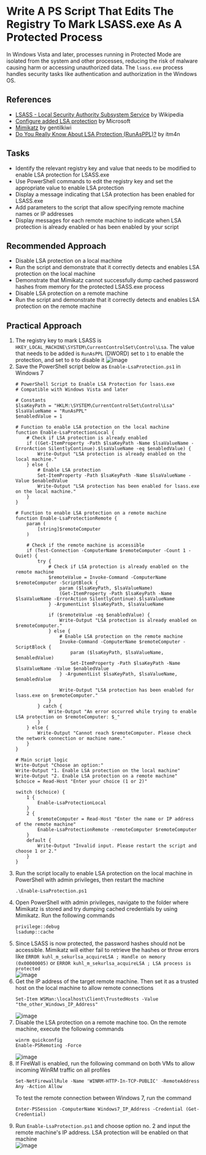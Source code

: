 # Write A PS Script That Edits The Registry To Mark LSASS.exe As A Protected Process
In Windows Vista and later, processes running in Protected Mode are isolated from the system and other processes, reducing the risk of malware causing harm or accessing unauthorized data. The `lsass.exe` process handles security tasks like authentication and authorization in the Windows OS.

## References
- [LSASS - Local Security Authority Subsystem Service](https://en.wikipedia.org/wiki/Local_Security_Authority_Subsystem_Service) by Wikipedia
- [Configure added LSA protection](https://learn.microsoft.com/en-us/windows-server/security/credentials-protection-and-management/configuring-additional-lsa-protection) by Microsoft
- [Mimikatz](https://github.com/gentilkiwi/mimikatz) by gentilkiwi
- [Do You Really Know About LSA Protection (RunAsPPL)?](https://itm4n.github.io/lsass-runasppl/) by itm4n


## Tasks
- Identify the relevant registry key and value that needs to be modified to enable LSA protection for LSASS.exe
- Use PowerShell commands to edit the registry key and set the appropriate value to enable LSA protection
- Display a message indicating that LSA protection has been enabled for LSASS.exe
- Add parameters to the script that allow specifying remote machine names or IP addresses
- Display messages for each remote machine to indicate when LSA protection is already enabled or has been enabled by your script


## Recommended Approach
- Disable LSA protection on a local machine
- Run the script and demonstrate that it correctly detects and enables LSA protection on the local machine
- Demonstrate that Mimikatz cannot successfully dump cached password hashes from memory for the protected LSASS.exe process
- Disable LSA protection on a remote machine
- Run the script and demonstrate that it correctly detects and enables LSA protection on the remote machine


## Practical Approach
1. The registry key to mark LSASS is `HKEY_LOCAL_MACHINE\SYSTEM\CurrentControlSet\Control\Lsa`. The value that needs to be added is `RunAsPPL` (DWORD) set to `1` to enable the protection, and set to `0` to disable it
   ![image](https://github.com/user-attachments/assets/9f4a548f-a9ed-4a15-969b-454c373d9da5)
2. Save the PowerShell script below as `Enable-LsaProtection.ps1` in Windows 7
   ```
   # PowerShell Script to Enable LSA Protection for lsass.exe
   # Compatible with Windows Vista and later
   
   # Constants
   $lsaKeyPath = "HKLM:\SYSTEM\CurrentControlSet\Control\Lsa"
   $lsaValueName = "RunAsPPL"
   $enabledValue = 1
   
   # Function to enable LSA protection on the local machine
   function Enable-LsaProtectionLocal {
       # Check if LSA protection is already enabled
       if ((Get-ItemProperty -Path $lsaKeyPath -Name $lsaValueName -ErrorAction SilentlyContinue).$lsaValueName -eq $enabledValue) {
           Write-Output "LSA protection is already enabled on the local machine."
       } else {
           # Enable LSA protection
           Set-ItemProperty -Path $lsaKeyPath -Name $lsaValueName -Value $enabledValue
           Write-Output "LSA protection has been enabled for lsass.exe on the local machine."
       }
   }
   
   # Function to enable LSA protection on a remote machine
   function Enable-LsaProtectionRemote {
       param (
           [string]$remoteComputer
       )
   
       # Check if the remote machine is accessible
       if (Test-Connection -ComputerName $remoteComputer -Count 1 -Quiet) {
           try {
               # Check if LSA protection is already enabled on the remote machine
               $remoteValue = Invoke-Command -ComputerName $remoteComputer -ScriptBlock {
                   param ($lsaKeyPath, $lsaValueName)
                   (Get-ItemProperty -Path $lsaKeyPath -Name $lsaValueName -ErrorAction SilentlyContinue).$lsaValueName
               } -ArgumentList $lsaKeyPath, $lsaValueName
   
               if ($remoteValue -eq $enabledValue) {
                   Write-Output "LSA protection is already enabled on $remoteComputer."
               } else {
                   # Enable LSA protection on the remote machine
                   Invoke-Command -ComputerName $remoteComputer -ScriptBlock {
                       param ($lsaKeyPath, $lsaValueName, $enabledValue)
                       Set-ItemProperty -Path $lsaKeyPath -Name $lsaValueName -Value $enabledValue
                   } -ArgumentList $lsaKeyPath, $lsaValueName, $enabledValue
   
                   Write-Output "LSA protection has been enabled for lsass.exe on $remoteComputer."
               }
           } catch {
               Write-Output "An error occurred while trying to enable LSA protection on $remoteComputer: $_"
           }
       } else {
           Write-Output "Cannot reach $remoteComputer. Please check the network connection or machine name."
       }
   }
   
   # Main script logic
   Write-Output "Choose an option:"
   Write-Output "1. Enable LSA protection on the local machine"
   Write-Output "2. Enable LSA protection on a remote machine"
   $choice = Read-Host "Enter your choice (1 or 2)"
   
   switch ($choice) {
       1 {
           Enable-LsaProtectionLocal
       }
       2 {
           $remoteComputer = Read-Host "Enter the name or IP address of the remote machine"
           Enable-LsaProtectionRemote -remoteComputer $remoteComputer
       }
       default {
           Write-Output "Invalid input. Please restart the script and choose 1 or 2."
       }
   }
   ```
3. Run the script locally to enable LSA protection on the local machine in PowerShell with admin privileges, then restart the machine
   ```
   .\Enable-LsaProtection.ps1
   ```
4. Open PowerShell with admin privileges, navigate to the folder where Mimikatz is stored and try dumping cached credentials by using Mimikatz. Run the following commands
   ```
   privilege::debug
   lsadump::cache
   ```
5. Since LSASS is now protected, the password hashes should not be accessible. Mimikatz will either fail to retrieve the hashes or throw errors like `ERROR kuhl_m_sekurlsa_acquireLSA ; Handle on memory (0x00000005)` or `ERROR kuhl_m_sekurlsa_acquireLSA ; LSA process is protected` <br/>
   ![image](https://github.com/user-attachments/assets/287ca268-1f79-4218-91c7-f5db30c991ed)
6. Get the IP address of the target remote machine. Then set it as a trusted host on the local machine to allow remote connections
   ```
   Set-Item WSMan:\localhost\Client\TrustedHosts -Value "the_other_Windows_IP_Address"
   ```
   ![image](https://github.com/user-attachments/assets/bd96b4a4-45b2-4b19-835d-ec988b734340)
7. Disable the LSA protection on a remote machine too. On the remote machine, execute the following commands
   ```
   winrm quickconfig
   Enable-PSRemoting -Force
   ```
   ![image](https://github.com/user-attachments/assets/42de2020-7539-4238-8ff9-a4b76edfee84)
8. If FireWall is enabled, run the following command on both VMs to allow incoming WinRM traffic on all profiles
   ```
   Set-NetFirewallRule -Name 'WINRM-HTTP-In-TCP-PUBLIC' -RemoteAddress Any -Action Allow
   ```
   To test the remote connection between Windows 7, run the command
   ```
   Enter-PSSession -ComputerName Windows7_IP_Address -Credential (Get-Credential)
   ```
9. Run `Enable-LsaProtection.ps1` and choose option no. 2 and input the remote machine's IP address. LSA protection will be enabled on that machine <br/> 
   ![image](https://github.com/user-attachments/assets/b936cfc5-3f9e-4659-84cd-d6a21b10e3bc)

 

